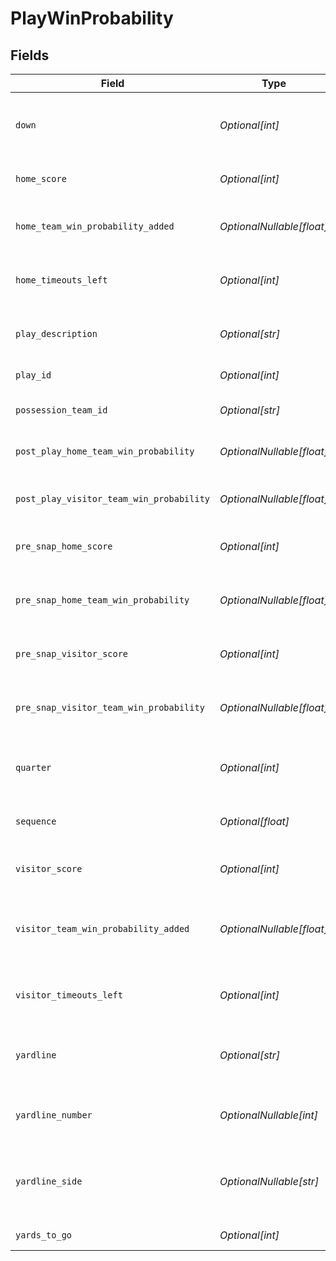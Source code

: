 # PlayWinProbability


## Fields

| Field                                                                            | Type                                                                             | Required                                                                         | Description                                                                      | Example                                                                          |
| -------------------------------------------------------------------------------- | -------------------------------------------------------------------------------- | -------------------------------------------------------------------------------- | -------------------------------------------------------------------------------- | -------------------------------------------------------------------------------- |
| `down`                                                                           | *Optional[int]*                                                                  | :heavy_minus_sign:                                                               | Down number (0 for kickoffs and special plays, 1-4 for regular plays)            | 1                                                                                |
| `home_score`                                                                     | *Optional[int]*                                                                  | :heavy_minus_sign:                                                               | Home team score after the play                                                   | 0                                                                                |
| `home_team_win_probability_added`                                                | *OptionalNullable[float]*                                                        | :heavy_minus_sign:                                                               | Win Probability Added (WPA) for home team on this play                           | 0.014431197196245193                                                             |
| `home_timeouts_left`                                                             | *Optional[int]*                                                                  | :heavy_minus_sign:                                                               | Number of timeouts remaining for home team                                       | 3                                                                                |
| `play_description`                                                               | *Optional[str]*                                                                  | :heavy_minus_sign:                                                               | Detailed description of the play or game event                                   | (14:55) T.Taylor scrambles left end ran ob at NYJ 36 for 7 yards (Z.McCollum).   |
| `play_id`                                                                        | *Optional[int]*                                                                  | :heavy_minus_sign:                                                               | Unique play identifier                                                           | 63                                                                               |
| `possession_team_id`                                                             | *Optional[str]*                                                                  | :heavy_minus_sign:                                                               | Team ID with possession (4-digit string)                                         | 3200                                                                             |
| `post_play_home_team_win_probability`                                            | *OptionalNullable[float]*                                                        | :heavy_minus_sign:                                                               | Home team win probability after the play (0-1)                                   | 0.45082369819283485                                                              |
| `post_play_visitor_team_win_probability`                                         | *OptionalNullable[float]*                                                        | :heavy_minus_sign:                                                               | Visiting team win probability after the play (0-1)                               | 0.5491763018071651                                                               |
| `pre_snap_home_score`                                                            | *Optional[int]*                                                                  | :heavy_minus_sign:                                                               | Home team score before the play                                                  | 0                                                                                |
| `pre_snap_home_team_win_probability`                                             | *OptionalNullable[float]*                                                        | :heavy_minus_sign:                                                               | Home team win probability before the play (0-1, null for game start)             | 0.43639250099658966                                                              |
| `pre_snap_visitor_score`                                                         | *Optional[int]*                                                                  | :heavy_minus_sign:                                                               | Visitor team score before the play                                               | 7                                                                                |
| `pre_snap_visitor_team_win_probability`                                          | *OptionalNullable[float]*                                                        | :heavy_minus_sign:                                                               | Visitor team win probability before the play (0-1, null for game start)          | 0.5636074990034103                                                               |
| `quarter`                                                                        | *Optional[int]*                                                                  | :heavy_minus_sign:                                                               | Quarter number (1-4, or 5 for overtime)                                          | 1                                                                                |
| `sequence`                                                                       | *Optional[float]*                                                                | :heavy_minus_sign:                                                               | Play sequence number (can be decimal for special plays)                          | 63                                                                               |
| `visitor_score`                                                                  | *Optional[int]*                                                                  | :heavy_minus_sign:                                                               | Visitor team score after the play                                                | 7                                                                                |
| `visitor_team_win_probability_added`                                             | *OptionalNullable[float]*                                                        | :heavy_minus_sign:                                                               | Win Probability Added (WPA) for visitor team on this play (negative of home WPA) | -0.014431197196245193                                                            |
| `visitor_timeouts_left`                                                          | *Optional[int]*                                                                  | :heavy_minus_sign:                                                               | Number of timeouts remaining for visitor team                                    | 3                                                                                |
| `yardline`                                                                       | *Optional[str]*                                                                  | :heavy_minus_sign:                                                               | Field position description (e.g., "NE 27" or empty for special plays)            | NE 27                                                                            |
| `yardline_number`                                                                | *OptionalNullable[int]*                                                          | :heavy_minus_sign:                                                               | Yard line number (null for special plays)                                        | 27                                                                               |
| `yardline_side`                                                                  | *OptionalNullable[str]*                                                          | :heavy_minus_sign:                                                               | Side of field (team abbreviation or null for midfield/special plays)             | NE                                                                               |
| `yards_to_go`                                                                    | *Optional[int]*                                                                  | :heavy_minus_sign:                                                               | Yards needed for first down                                                      | 10                                                                               |